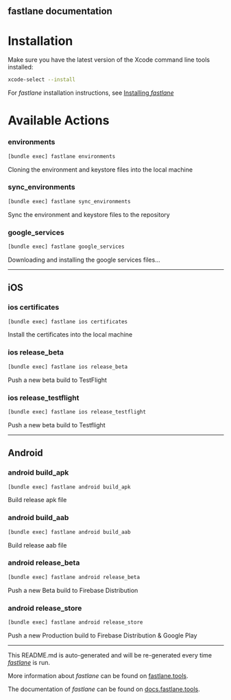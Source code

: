 fastlane documentation
----

# Installation

Make sure you have the latest version of the Xcode command line tools installed:

```sh
xcode-select --install
```

For _fastlane_ installation instructions, see [Installing _fastlane_](https://docs.fastlane.tools/#installing-fastlane)

# Available Actions

### environments

```sh
[bundle exec] fastlane environments
```

Cloning the environment and keystore files into the local machine

### sync_environments

```sh
[bundle exec] fastlane sync_environments
```

Sync the environment and keystore files to the repository

### google_services

```sh
[bundle exec] fastlane google_services
```

Downloading and installing the google services files...

----


## iOS

### ios certificates

```sh
[bundle exec] fastlane ios certificates
```

Install the certificates into the local machine

### ios release_beta

```sh
[bundle exec] fastlane ios release_beta
```

Push a new beta build to TestFlight

### ios release_testflight

```sh
[bundle exec] fastlane ios release_testflight
```

Push a new beta build to Testflight

----


## Android

### android build_apk

```sh
[bundle exec] fastlane android build_apk
```

Build release apk file

### android build_aab

```sh
[bundle exec] fastlane android build_aab
```

Build release aab file

### android release_beta

```sh
[bundle exec] fastlane android release_beta
```

Push a new Beta build to Firebase Distribution

### android release_store

```sh
[bundle exec] fastlane android release_store
```

Push a new Production build to Firebase Distribution & Google Play

----

This README.md is auto-generated and will be re-generated every time [_fastlane_](https://fastlane.tools) is run.

More information about _fastlane_ can be found on [fastlane.tools](https://fastlane.tools).

The documentation of _fastlane_ can be found on [docs.fastlane.tools](https://docs.fastlane.tools).
